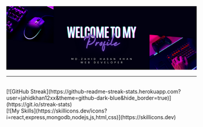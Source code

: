 <img style = "width:100vw" src = "https://raw.githubusercontent.com/jahidkhan12xx/jahidkhan12xx/main/welcome%20to%20MY.png"/>
<hr/> <br/>
[![GitHub Streak](https://github-readme-streak-stats.herokuapp.com?user=jahidkhan12xx&theme=github-dark-blue&hide_border=true)](https://git.io/streak-stats)
<br/>
[![My Skills](https://skillicons.dev/icons?i=react,express,mongodb,nodejs,js,html,css)](https://skillicons.dev)


<!--
**jahidkhan12xx/jahidkhan12xx** is a ✨ _special_ ✨ repository because its `README.md` (this file) appears on your GitHub profile.

Here are some ideas to get you started:

- 🔭 I’m currently working on ...
- 🌱 I’m currently learning ...
- 👯 I’m looking to collaborate on ...
- 🤔 I’m looking for help with ...
- 💬 Ask me about ...
- 📫 How to reach me: ...
- 😄 Pronouns: ...
- ⚡ Fun fact: ...
-->
